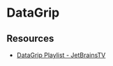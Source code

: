 # DataGrip

## Resources
- [DataGrip Playlist - JetBrainsTV](https://www.youtube.com/playlist?list=PLQ176FUIyIUaY35luxpLwwivq0Z4EPbqN)